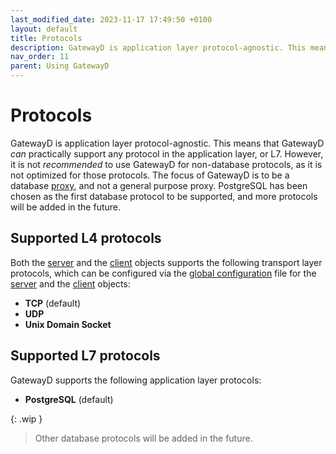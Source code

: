 ```yaml
---
last_modified_date: 2023-11-17 17:49:50 +0100
layout: default
title: Protocols
description: GatewayD is application layer protocol-agnostic. This means that GatewayD *can* practically support any protocol in the application layer, or L7.
nav_order: 11
parent: Using GatewayD
---
```


# Protocols

GatewayD is application layer protocol-agnostic. This means that GatewayD *can* practically support any protocol in the application layer, or L7. However, it is not *recommended* to use GatewayD for non-database protocols, as it is not optimized for those protocols. The focus of GatewayD is to be a database [proxy](https://en.wikipedia.org/wiki/Proxy_server), and not a general purpose proxy. PostgreSQL has been chosen as the first database protocol to be supported, and more protocols will be added in the future.

## Supported L4 protocols

Both the [server](/using-gatewayd/servers) and the [client](/using-gatewayd/clients) objects supports the following transport layer protocols, which can be configured via the [global configuration](/using-gatewayd/configuration) file for the [server](/using-gatewayd/global-configuration/servers) and the [client](/using-gatewayd/global-configuration/clients) objects:

- **TCP** (default)
- **UDP**
- **Unix Domain Socket**

## Supported L7 protocols

GatewayD supports the following application layer protocols:

- **PostgreSQL** (default)

{: .wip }
> Other database protocols will be added in the future.

